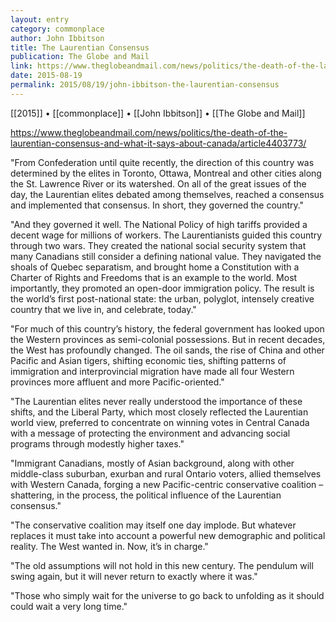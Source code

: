```yaml
---
layout: entry
category: commonplace
author: John Ibbitson
title: The Laurentian Consensus
publication: The Globe and Mail
link: https://www.theglobeandmail.com/news/politics/the-death-of-the-laurentian-consensus-and-what-it-says-about-canada/article4403773/
date: 2015-08-19
permalink: 2015/08/19/john-ibbitson-the-laurentian-consensus
---
```


[[2015]] • [[commonplace]] • [[John Ibbitson]] • [[The Globe and Mail]]

https://www.theglobeandmail.com/news/politics/the-death-of-the-laurentian-consensus-and-what-it-says-about-canada/article4403773/

"From Confederation until quite recently, the direction of this country was determined by the elites in Toronto, Ottawa, Montreal and other cities along the St. Lawrence River or its watershed. On all of the great issues of the day, the Laurentian elites debated among themselves, reached a consensus and implemented that consensus. In short, they governed the country."

"And they governed it well. The National Policy of high tariffs provided a decent wage for millions of workers. The Laurentianists guided this country through two wars. They created the national social security system that many Canadians still consider a defining national value. They navigated the shoals of Quebec separatism, and brought home a Constitution with a Charter of Rights and Freedoms that is an example to the world. Most importantly, they promoted an open-door immigration policy. The result is the world’s first post-national state: the urban, polyglot, intensely creative country that we live in, and celebrate, today."

"For much of this country’s history, the federal government has looked upon the Western provinces as semi-colonial possessions. But in recent decades, the West has profoundly changed. The oil sands, the rise of China and other Pacific and Asian tigers, shifting economic ties, shifting patterns of immigration and interprovincial migration have made all four Western provinces more affluent and more Pacific-oriented."

"The Laurentian elites never really understood the importance of these shifts, and the Liberal Party, which most closely reflected the Laurentian world view, preferred to concentrate on winning votes in Central Canada with a message of protecting the environment and advancing social programs through modestly higher taxes."

"Immigrant Canadians, mostly of Asian background, along with other middle-class suburban, exurban and rural Ontario voters, allied themselves with Western Canada, forging a new Pacific-centric conservative coalition – shattering, in the process, the political influence of the Laurentian consensus."
 
"The conservative coalition may itself one day implode. But whatever replaces it must take into account a powerful new demographic and political reality. The West wanted in. Now, it’s in charge."

"The old assumptions will not hold in this new century. The pendulum will swing again, but it will never return to exactly where it was."

"Those who simply wait for the universe to go back to unfolding as it should could wait a very long time."
